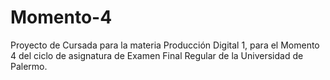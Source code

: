 # Momento-4
Proyecto de Cursada para la materia Producción Digital 1, para el  Momento 4 del ciclo de asignatura de Examen Final Regular de la Universidad de Palermo.
